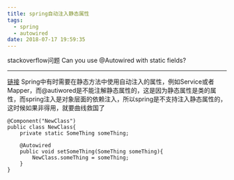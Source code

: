 ```yaml
---
title: spring自动注入静态属性
tags:
  - spring
  - autowired
date: 2018-07-17 19:59:35
---
```

stackoverflow问题 Can you use @Autowired with static fields?

<!--more-->

---

[链接](https://stackoverflow.com/questions/1018797/can-you-use-autowired-with-static-fields)
Spring中有时需要在静态方法中使用自动注入的属性，例如Service或者Mapper，而@autiwored是不能注解静态属性的，这是因为静态属性是类的属性，而spring注入是对象层面的依赖注入，所以spring是不支持注入静态属性的，这时候如果非得用，就要曲线救国了
```
@Component("NewClass")
public class NewClass{
    private static SomeThing someThing;

    @Autowired
    public void setSomeThing(SomeThing someThing){
        NewClass.someThing = someThing;
    }
}
```


